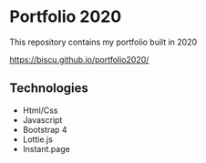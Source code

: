 # Portfolio 2020

This repository contains my portfolio built in 2020

https://biscu.github.io/portfolio2020/

## Technologies

* Html/Css
* Javascript
* Bootstrap 4
* Lottie.js
* Instant.page
